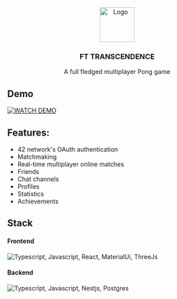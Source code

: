 <div align="center">
  <a href="https://github.com/othneildrew/Best-README-Template">
    <img src="https://i.imgur.com/hyM3NoY.png" alt="Logo" width="80" height="80">
  </a>

  <h3 align="center">FT TRANSCENDENCE</h3>

  <p align="center">
    A full fledged multiplayer Pong game
    <br />
  </p>
</div>

<!-- ABOUT THE PROJECT -->

## Demo
[![WATCH DEMO](https://i.imgur.com/qTcxwmn.png)](https://youtu.be/GJV4d4vHxng)

## Features:
 - 42 network's OAuth authentication
 - Matchmaking 
 - Real-time multiplayer online matches
 - Friends
 - Chat channels
 - Profiles
 - Statistics
 - Achievements

## Stack
#### Frontend
<img title="Typescript, Javascript, React, MaterialUi, ThreeJs" src="https://skillicons.dev/icons?i=js,ts,react,materialui,threejs"/>

#### Backend
<img title="Typescript, Javascript, Nestjs, Postgres" src="https://skillicons.dev/icons?i=js,ts,nestjs,postgres"/>

[contributors-shield]: https://img.shields.io/github/contributors/othneildrew/Best-README-Template.svg?style=for-the-badge
[contributors-url]: https://github.com/Bunyod16/42-on_campus_stats/graphs/contributors
[forks-shield]: https://img.shields.io/github/forks/othneildrew/Best-README-Template.svg?style=for-the-badge
[issues-shield]: https://img.shields.io/badge/ISSUES-OPEN-yellow?style=for-the-badge&logo=googlecloud
[issues-url]: https://github.com/Bunyod16/42-on_campus_stats/issues
[license-shield]: https://img.shields.io/github/license/othneildrew/Best-README-Template.svg?style=for-the-badge
[license-url]: https://www.mit.edu/~amini/LICENSE.md
[linkedin-shield]: https://img.shields.io/badge/-LinkedIn-black.svg?style=for-the-badge&logo=linkedin&colorB=555
[linkedin-url]: https://linkedin.com/in/othneildrew
[product-screenshot]: https://i.imgur.com/Rr8fehO.png
[flask]: https://img.shields.io/badge/flask-000000?style=for-the-badge&logo=flask&logoColor=white
[flask-url]: https://flask.palletsprojects.com/en/2.2.x/
[django]: https://img.shields.io/badge/React-20232A?style=for-the-badge&logo=django&logoColor=61DAFB
[react-url]: https://reactjs.org/
[react]: https://img.shields.io/badge/React-20232A?style=for-the-badge&logo=react&logoColor=61DAFB
[vercel-url]: https://vercel.com/
[vercel]: https://img.shields.io/badge/vercel-20232A?style=for-the-badge&logo=vercel&logoColor=61DAFB
[render-url]: https://render.com/
[render]: https://img.shields.io/badge/render-20232A?style=for-the-badge&logo=render&logoColor=61DAFB